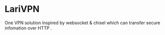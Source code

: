 # LariVPN
One VPN solution inspired by websocket &amp; chisel which can transfer secure infomation over HTTP .
